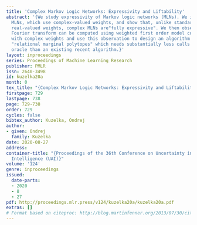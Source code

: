 ```yaml
---
title: 'Complex Markov Logic Networks: Expressivity and Liftability'
abstract: '{We study expressivity of Markov logic networks (MLNs). We introduce complex
  MLNs, which use complex-valued weights, and show that, unlike standard MLNs with
  real-valued weights, complex MLNs are"fully expressive". We then observe that discrete
  Fourier transform can be computed using weighted first order model counting (WFOMC)
  with complex weights and use this observation to design an algorithm for computing
  "relational marginal polytopes" which needs substantially less calls to a WFOMC
  oracle than an existing recent algorithm.}'
layout: inproceedings
series: Proceedings of Machine Learning Research
publisher: PMLR
issn: 2640-3498
id: kuzelka20a
month: 0
tex_title: "{Complex Markov Logic Networks: Expressivity and Liftability}"
firstpage: 729
lastpage: 738
page: 729-738
order: 729
cycles: false
bibtex_author: Kuzelka, Ondrej
author:
- given: Ondrej
  family: Kuzelka
date: 2020-08-27
address: 
container-title: "{Proceedings of the 36th Conference on Uncertainty in Artificial
  Intelligence (UAI)}"
volume: '124'
genre: inproceedings
issued:
  date-parts:
  - 2020
  - 8
  - 27
pdf: http://proceedings.mlr.press/v124/kuzelka20a/kuzelka20a.pdf
extras: []
# Format based on citeproc: http://blog.martinfenner.org/2013/07/30/citeproc-yaml-for-bibliographies/
---
```

